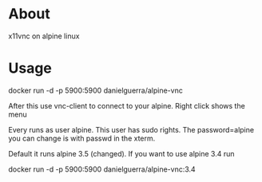# About
x11vnc on alpine linux

# Usage

docker run -d -p 5900:5900 danielguerra/alpine-vnc

After this use vnc-client to connect to your alpine.
Right click shows the menu

Every runs as user alpine. This user has sudo rights.
The password=alpine you can change is with passwd in
the xterm.

Default it runs alpine 3.5 (changed). If you want to
use alpine 3.4 run

docker run -d -p 5900:5900 danielguerra/alpine-vnc:3.4
